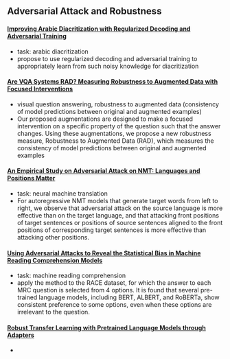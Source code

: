 ## Adversarial Attack and Robustness

#### [Improving Arabic Diacritization with Regularized Decoding and Adversarial Training](https://aclanthology.org/2021.acl-short.68.pdf)

- task: arabic diacritization
- propose to use regularized decoding and adversarial training to appropriately learn from such noisy knowledge
for diacritization

#### [Are VQA Systems RAD? Measuring Robustness to Augmented Data with Focused Interventions](https://aclanthology.org/2021.acl-short.10.pdf)

- visual question answering, robustness to augmented data (consistency of model predictions between original and augmented examples)
- Our proposed augmentations are designed to make a
focused intervention on a specific property of
the question such that the answer changes. Using these augmentations, we propose a new robustness measure, Robustness to Augmented
Data (RAD), which measures the consistency
of model predictions between original and augmented examples

#### [An Empirical Study on Adversarial Attack on NMT: Languages and Positions Matter](https://aclanthology.org/2021.acl-short.58.pdf)

- task: neural machine translation
- For autoregressive NMT models that generate target words
from left to right, we observe that adversarial
attack on the source language is more effective
than on the target language, and that attacking front positions of target sentences or positions of source sentences aligned to the front
positions of corresponding target sentences is
more effective than attacking other positions.

#### [Using Adversarial Attacks to Reveal the Statistical Bias in Machine Reading Comprehension Models](https://aclanthology.org/2021.acl-short.43.pdf)

- task: machine reading comprehension
- apply the method to
the RACE dataset, for which the answer to each
MRC question is selected from 4 options. It is
found that several pre-trained language models, including BERT, ALBERT, and RoBERTa,
show consistent preference to some options,
even when these options are irrelevant to the
question.

#### [Robust Transfer Learning with Pretrained Language Models through Adapters](https://aclanthology.org/2021.acl-short.108.pdf)

- 
